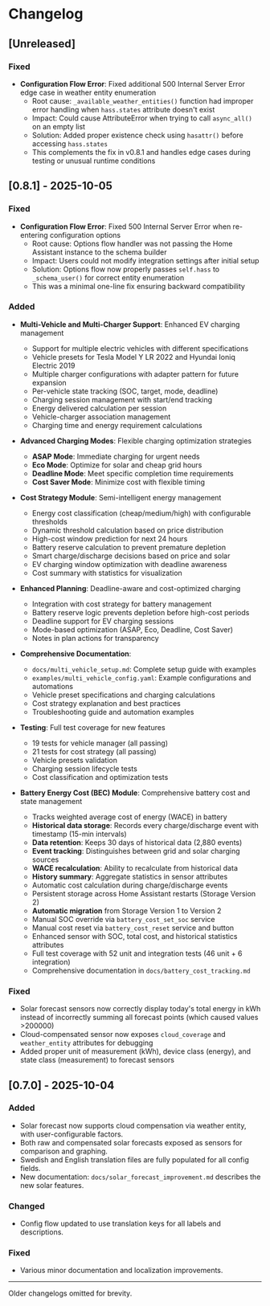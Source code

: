 # Changelog

## [Unreleased]
### Fixed
- **Configuration Flow Error**: Fixed additional 500 Internal Server Error edge case in weather entity enumeration
  - Root cause: `_available_weather_entities()` function had improper error handling when `hass.states` attribute doesn't exist
  - Impact: Could cause AttributeError when trying to call `async_all()` on an empty list
  - Solution: Added proper existence check using `hasattr()` before accessing `hass.states`
  - This complements the fix in v0.8.1 and handles edge cases during testing or unusual runtime conditions

## [0.8.1] - 2025-10-05
### Fixed
- **Configuration Flow Error**: Fixed 500 Internal Server Error when re-entering configuration options
  - Root cause: Options flow handler was not passing the Home Assistant instance to the schema builder
  - Impact: Users could not modify integration settings after initial setup
  - Solution: Options flow now properly passes `self.hass` to `_schema_user()` for correct entity enumeration
  - This was a minimal one-line fix ensuring backward compatibility
### Added
- **Multi-Vehicle and Multi-Charger Support**: Enhanced EV charging management
  - Support for multiple electric vehicles with different specifications
  - Vehicle presets for Tesla Model Y LR 2022 and Hyundai Ioniq Electric 2019
  - Multiple charger configurations with adapter pattern for future expansion
  - Per-vehicle state tracking (SOC, target, mode, deadline)
  - Charging session management with start/end tracking
  - Energy delivered calculation per session
  - Vehicle-charger association management
  - Charging time and energy requirement calculations

- **Advanced Charging Modes**: Flexible charging optimization strategies
  - **ASAP Mode**: Immediate charging for urgent needs
  - **Eco Mode**: Optimize for solar and cheap grid hours
  - **Deadline Mode**: Meet specific completion time requirements
  - **Cost Saver Mode**: Minimize cost with flexible timing

- **Cost Strategy Module**: Semi-intelligent energy management
  - Energy cost classification (cheap/medium/high) with configurable thresholds
  - Dynamic threshold calculation based on price distribution
  - High-cost window prediction for next 24 hours
  - Battery reserve calculation to prevent premature depletion
  - Smart charge/discharge decisions based on price and solar
  - EV charging window optimization with deadline awareness
  - Cost summary with statistics for visualization

- **Enhanced Planning**: Deadline-aware and cost-optimized charging
  - Integration with cost strategy for battery management
  - Battery reserve logic prevents depletion before high-cost periods
  - Deadline support for EV charging sessions
  - Mode-based optimization (ASAP, Eco, Deadline, Cost Saver)
  - Notes in plan actions for transparency

- **Comprehensive Documentation**:
  - `docs/multi_vehicle_setup.md`: Complete setup guide with examples
  - `examples/multi_vehicle_config.yaml`: Example configurations and automations
  - Vehicle preset specifications and charging calculations
  - Cost strategy explanation and best practices
  - Troubleshooting guide and automation examples

- **Testing**: Full test coverage for new features
  - 19 tests for vehicle manager (all passing)
  - 21 tests for cost strategy (all passing)
  - Vehicle presets validation
  - Charging session lifecycle tests
  - Cost classification and optimization tests

- **Battery Energy Cost (BEC) Module**: Comprehensive battery cost and state management
  - Tracks weighted average cost of energy (WACE) in battery
  - **Historical data storage**: Records every charge/discharge event with timestamp (15-min intervals)
  - **Data retention**: Keeps 30 days of historical data (2,880 events)
  - **Event tracking**: Distinguishes between grid and solar charging sources
  - **WACE recalculation**: Ability to recalculate from historical data
  - **History summary**: Aggregate statistics in sensor attributes
  - Automatic cost calculation during charge/discharge events
  - Persistent storage across Home Assistant restarts (Storage Version 2)
  - **Automatic migration** from Storage Version 1 to Version 2
  - Manual SOC override via `battery_cost_set_soc` service
  - Manual cost reset via `battery_cost_reset` service and button
  - Enhanced sensor with SOC, total cost, and historical statistics attributes
  - Full test coverage with 52 unit and integration tests (46 unit + 6 integration)
  - Comprehensive documentation in `docs/battery_cost_tracking.md`

### Fixed
- Solar forecast sensors now correctly display today's total energy in kWh instead of incorrectly summing all forecast points (which caused values >200000)
- Cloud-compensated sensor now exposes `cloud_coverage` and `weather_entity` attributes for debugging
- Added proper unit of measurement (kWh), device class (energy), and state class (measurement) to forecast sensors

## [0.7.0] - 2025-10-04
### Added
- Solar forecast now supports cloud compensation via weather entity, with user-configurable factors.
- Both raw and compensated solar forecasts exposed as sensors for comparison and graphing.
- Swedish and English translation files are fully populated for all config fields.
- New documentation: `docs/solar_forecast_improvement.md` describes the new solar features.

### Changed
- Config flow updated to use translation keys for all labels and descriptions.

### Fixed
- Various minor documentation and localization improvements.

---

Older changelogs omitted for brevity.
